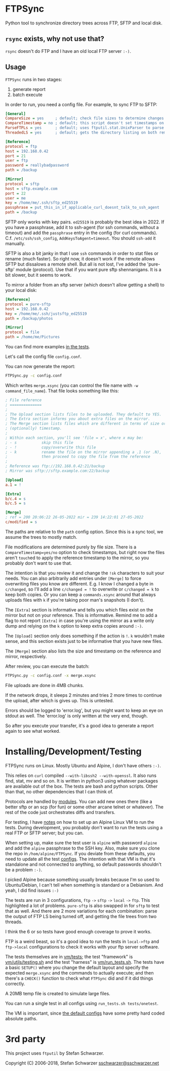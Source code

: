 FTPSync
=======

Python tool to synchronize directory trees across FTP, SFTP and local disk.

## `rsync` exists, why not use that?

`rsync` doesn't do FTP and I have an old local FTP server `:-)`.

Usage
-----

`FTPSync` runs in two stages:

1. generate report
2. batch execute

In order to run, you need a config file. For example, to sync FTP to SFTP:

```ini
[General]
CompareSize = yes     ; default; check file sizes to determine changes
CompareTimestamp = no ; default; this script doesn't set timestamps on the remote, so it's more of a FIXME
ParseFTPLs = yes      ; default; uses ftputil.stat.UnixParser to parse the output of ftp/pure-sftp list to determine sz and tm
ThreadedLS = yes      ; default; gets the directory listing on both remotes using threads

[Reference]
protocol = ftp
host = 192.168.0.42
port = 21
user = ftp
password = reallybadpassword
path = /backup

[Mirror]
protocol = sftp
host = sftp.example.com
port = 22
user = me
key = /home/me/.ssh/sftp_ed25519
passphrase = put_this_in_if_applicable_curl_doesnt_talk_to_ssh_agent
path = /backup
```

SFTP only works with key pairs. `ed25519` is probably the best idea in 2022. If you have a passphrase, add it to ssh-agent (for ssh commands, without a timeout) and add the `passphrase` entry in the config (for curl commands). C.f. `/etc/ssh/ssh_config`, `AddKeysToAgent=timeout`. You should `ssh-add` it manually.

SFTP is also a bit janky in that I use `ssh` commands in order to stat files or rename (much faster). So right now, it doesn't work if the remote allows SFTP but dissalows a remote shell. But all is not lost, I've added the 'pure-sftp' module (protocol). Use that if you want pure sftp shennanigans. It is a bit slower, but it seems to work.

To mirror a folder from an sftp server (which doesn't allow getting a shell) to your local disk:

```ini
[Reference]
protocol = pure-sftp
host = 192.168.0.42
key = /home/me/.ssh/justsftp_ed25519
path = /backup/photos

[Mirror]
protocol = file
path = /home/me/Pictures
```

You can find more examples [in the tests](./vm/confs).

Let's call the config file `config.conf`.

You can now generate the report:

```sh
FTPSync.py -c config.conf
```

Which writes `merge.xsync` (you can control the file name with `-w command_file_name`). That file looks something like this:

```ini
; File reference
; ==============
;
; The Upload section lists files to be uploaded. They default to YES.
; The Extra section informs you about extra files on the mirror.
; The Merge section lists files which are different in terms of size or
; (optionally) timestamp.
;
; Within each section, you'll see 'file = x', where x may be:
; - s           skip this file
; - !           copy/overwrite this file
; - k           rename the file on the mirror appending a .1 (or .N),
;               then proceed to copy the file from the reference
;
; Reference was ftp://192.168.0.42:21/backup
; Mirror was sftp://sftp.example.com:22/backup

[Upload]
a.1 = !

[Extra]
b/c.4 = s
b/c.5 = s

[Merge]
; ref = 200 20:06:22 26-05-2022 mir = 239 14:22:01 27-05-2022
c/modified = s
```

The paths are relative to the `path` config option. Since this is a sync tool, we assume the trees to mostly match.

File modifications are determined purely by file size. There is a `CompareTimestamp=yes/no` option to check timestamps, but right now the files aren't `touch`ed to apply the reference timestamp to the mirror, so you probably don't want to use that.

The intention is that you review it and change the `!sk` characters to suit your needs. You can also arbitrarily add entries under `[Merge]` to force overwriting files you know are different. E.g. I know I changed a byte in `c/changed`, so I'll add a line `c/changed = !` to overwrite or `c/changed = k` to keep both copies. Or you can keep a `commands.xsync` around that always uploads files with `k` if you're taking poor man's snapshots (I don't).

The `[Extra]` section is informative and tells you which files exist on the mirror but not on your reference. This is informative. Remind me to add a flag to not report `[Extra]` in case you're using the mirror as a write only dump and relying on the `k` option to keep extra copies around `:-)`.

The `[Upload]` section only does something if the action is `!`. `k` wouldn't make sense, and this section exists just to be informative that you have new files.

The `[Merge]` section also lists the size and timestamp on the reference and mirror, respectively.

After review, you can execute the batch:

```sh
FTPSync.py -c config.conf -x merge.xsync
```

File uploads are done in 4MB chunks.

If the network drops, it sleeps 2 minutes and tries 2 more times to continue the upload, after which is gives up. This is untested.

Errors should be logged to 'error.log', but you might want to keep an eye on stdout as well. The 'error.log' is only written at the very end, though.

So after you execute your transfer, it's a good idea to generate a report again to see what worked.

# Installing/Development/Testing

FTPSync runs on Linux. Mostly Ubuntu and Alpine, I don't have others `:-)`.

This relies on `curl` compiled `--with-libssh2 --with-openssl`. It also runs find, stat, mv and so on. It is written in python3 using whatever packages are available out of the box. The tests are bash and python scripts. Other than that, no other dependencies that I can think of.

Protocols are handled by [modules](./modules). You can add new ones there (like a better sftp or an scp (for fun) or some other arcane telnet or whatever). The rest of the code just orchestrates diffs and transfers.

For testing, I have [notes](./vm/NOTES.txt) on how to set up an Alpine Linux VM to run the tests. During development, you probably don't want to run the tests using a real FTP or SFTP server; but you can.

When setting up, make sure the test user is `alpine` with password `alpine` and add the `alpine` passphrase to the SSH key. Also, make sure you clone the repo in `/hom/alpine/FTPSync`. If you deviate from these defaults, you need to update all the test [configs](./vm/confs). The intention with that VM is that it's standalone and not connected to anything, so default passwords shouldn't be a problem `:-)`.

I picked Alpine because something usually breaks because I'm so used to Ubuntu/Debian, I can't tell when something is standard or a Debianism. And yeah, I did find issues `:-)`

The tests are run in 3 configurations, `ftp` `->` `sftp` `->` `local` `->` `ftp`. This highlighted a lot of problems. `pure-sftp` is also swapped in for `sftp` to test that as well. And there are 2 more variations for each combination: parse the output of FTP LS being turned off, and getting the file trees from two threads.

I think the 6 or so tests have good enough coverage to prove it works.

FTP is a weird beast, so it's a good idea to run the tests in `local->ftp` and `ftp->local` configurations to check it works with your ftp server software.

The tests themselves are in [vm/tests](./vm/tests); the test "framework" is [vm/utils/testing.sh](./vm/utils/testing.sh) and the test "harness" is [vm/run\_tests.sh](./vm/run_tests.sh). The tests have a basic `SETUP()` where you change the default layout and specify the expected `merge.xsync` and the commands to actually execute; and then there's a `CHECK()` function to check what `FTPSync` did and if it did things correctly.

A 20MB temp file is created to simulate large files.

You can run a single test in all configs using `run_tests.sh tests/onetest`.

The VM is important, since [the default configs](./vm/confs) have some pretty hard coded absolute paths.

3rd party
=========

This project uses `ftputil` by Stefan Schwarzer.

Copyright (C) 2006-2018, Stefan Schwarzer <sschwarzer@sschwarzer.net>
